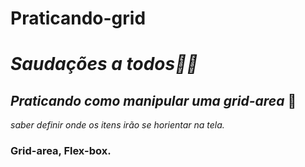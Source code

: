 # Praticando-grid


# *Saudações a todos👋🏼*

## *Praticando como manipular uma grid-area*  📖 

*saber definir onde os itens irão se horientar na tela.*

### Grid-area, Flex-box.
